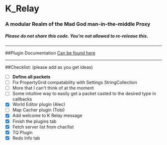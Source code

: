# K_Relay
### A modular Realm of the Mad God man-in-the-middle Proxy
##### Please do not share this code. You're not allowed to re-release this.
-----------------------------------------------------------

##Plugin Documentation
[Can be found here](../master/PLUGIN%20DOCUMENTATION.md)

-----------------------------------------------------------

##Checklist: (please add as you get ideas)
- [ ] **Define all packets**
- [ ] Fix PropertyGrid compatability with Settings StringCollection
- [ ] More that I can't think of at the moment
- [ ] Some intuitive way to easily get a packet casted to the desired type in callbacks
- [x] World Editor plugin (Alec)
- [ ] Map Cacher plugin (Tobi)
- [x] Add welcome to K Relay message
- [x] Finish the plugins tab
- [x] Fetch server list from char/list
- [x] TQ Plugin
- [x] Redo Info tab
